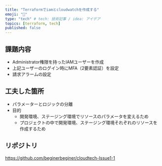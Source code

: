 ```yaml
---
title: "Terraformでiamとcloudwatchを作成する"
emoji: "📝"
type: "tech" # tech: 技術記事 / idea: アイデア
topics: [terraform, tech]
published: false
---
```


## 課題内容

- Administrator権限を持ったIAMユーザーを作成
- 上記ユーザーのログイン時にMFA（2要素認証）を設定
- 請求アラームの設定

## 工夫した箇所

- パラメーターとロジックの分離
- 目的
  - 開発環境、ステージング環境でリソースのパラメータを変えるため
  - プロジェクトの中で開発環境、ステージング環境それぞれのリソースを作成するため

## リポジトリ

<https://github.com/beginerbeginer/cloudtech-Issue1-1>
